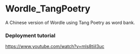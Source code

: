 # Wordle_TangPoetry
A Chinese version of Wordle using Tang Poetry as word bank.

### Deployment tutorial
https://www.youtube.com/watch?v=mls8tiiI3uc